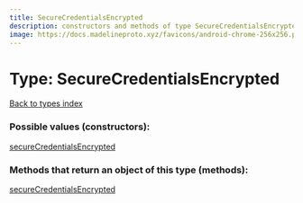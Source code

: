 ```yaml
---
title: SecureCredentialsEncrypted
description: constructors and methods of type SecureCredentialsEncrypted
image: https://docs.madelineproto.xyz/favicons/android-chrome-256x256.png
---
```

# Type: SecureCredentialsEncrypted
[Back to types index](index.md)



### Possible values (constructors):

[secureCredentialsEncrypted](../constructors/secureCredentialsEncrypted.md)  



### Methods that return an object of this type (methods):



[secureCredentialsEncrypted](../constructors/secureCredentialsEncrypted.md)  

